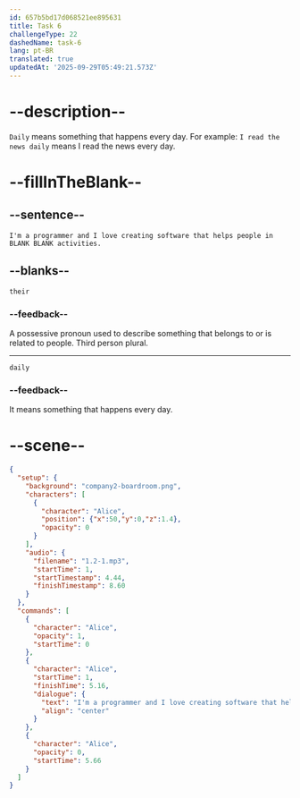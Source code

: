 ```yaml
---
id: 657b5bd17d068521ee895631
title: Task 6
challengeType: 22
dashedName: task-6
lang: pt-BR
translated: true
updatedAt: '2025-09-29T05:49:21.573Z'
---
```

<!--
AUDIO REFERENCE:

Alice: I'm a programmer and I love creating software that helps people in BLANK daily activities.

-->

# --description--

`Daily` means something that happens every day. For example:
`I read the news daily` means I read the news every day.

# --fillInTheBlank--

## --sentence--

`I'm a programmer and I love creating software that helps people in BLANK BLANK activities.`

## --blanks--

`their`

### --feedback--

A possessive pronoun used to describe something that belongs to or is related to people. Third person plural.

---

`daily`

### --feedback--

It means something that happens every day.

# --scene--

```json
{
  "setup": {
    "background": "company2-boardroom.png",
    "characters": [
      {
        "character": "Alice",
        "position": {"x":50,"y":0,"z":1.4},
        "opacity": 0
      }
    ],
    "audio": {
      "filename": "1.2-1.mp3",
      "startTime": 1,
      "startTimestamp": 4.44,
      "finishTimestamp": 8.60
    }
  },
  "commands": [
    {
      "character": "Alice",
      "opacity": 1,
      "startTime": 0
    },
    {
      "character": "Alice",
      "startTime": 1,
      "finishTime": 5.16,
      "dialogue": {
        "text": "I'm a programmer and I love creating software that helps people in their daily activities.",
        "align": "center"
      }
    },
    {
      "character": "Alice",
      "opacity": 0,
      "startTime": 5.66
    }
  ]
}
```
